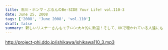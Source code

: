 ```yaml
---
title: 石川・ホンマ・ぶるんのBe-SIDE Your Life! vol.110-3
date: June 25, 2008
tags: ['2008', 'June 2008', 'vol.110']
draft: false
summary: 新しいリスナーさんもモチロン大々的に歓迎！そして、UKで聴かれている人達にも拍手。雨が続いている関東地方ですが、野球観戦強行開催の予感。次回配信を待て！NAMAE
---
```


http://project-phi.ddo.jp/ishikawa/ishikawa110_3.mp3